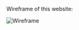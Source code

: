 Wireframe of this website:

![Wireframe](https://github.com/GJaradat/bnta_lab_css/assets/99983599/fab653a2-550d-4f1b-8b18-031fffa52ed6)
